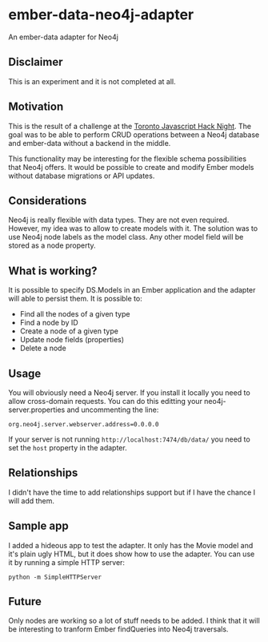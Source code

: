 ember-data-neo4j-adapter
========================

An ember-data adapter for Neo4j

## Disclaimer
This is an experiment and it is not completed at all.

## Motivation
This is the result of a challenge at the [Toronto Javascript Hack Night](http://www.meetup.com/torontojshackers/events/154050752/). The goal was to be able to perform CRUD operations between a Neo4j database and ember-data without a backend in the middle.

This functionality may be interesting for the flexible schema possibilities that Neo4j offers. It would be possible to create and modify Ember models without database migrations or API updates.

## Considerations
Neo4j is really flexible with data types. They are not even required. However, my idea was to allow to create models with it. The solution was to use Neo4j node labels as the model class. Any other model field will be stored as a node property.

## What is working?
It is possible to specify DS.Models in an Ember application and the adapter will able to persist them. It is possible to:

 - Find all the nodes of a given type
 - Find a node by ID
 - Create a node of a given type
 - Update node fields (properties)
 - Delete a node

## Usage
You will obviously need a Neo4j server. If you install it locally you need to allow cross-domain requests. You can do this editting your neo4j-server.properties and uncommenting the line:

    org.neo4j.server.webserver.address=0.0.0.0

If your server is not running `http://localhost:7474/db/data/` you need to set the `host` property in the adapter.

## Relationships
I didn't have the time to add relationships support but if I have the chance I will add them.

## Sample app
I added a hideous app to test the adapter. It only has the Movie model and it's plain ugly HTML, but it does show how to use the adapter. You can use it by running a simple HTTP server:

    python -m SimpleHTTPServer

## Future
Only nodes are working so a lot of stuff needs to be added. I think that it will be interesting to tranform Ember findQueries into Neo4j traversals.
